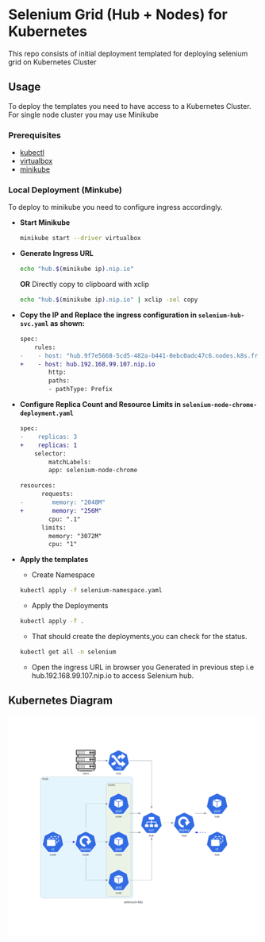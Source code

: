 # Selenium Grid (Hub + Nodes) for Kubernetes

This repo consists of initial deployment templated for deploying selenium grid on Kubernetes Cluster

## Usage

To deploy the templates you need to have access to a Kubernetes Cluster. For single node cluster you may use Minikube

### Prerequisites

- [kubectl](https://kubernetes.io/docs/tasks/tools/install-kubectl/#install-kubectl-on-linux)
- [virtualbox](https://www.virtualbox.org/)
- [minikube](https://kubernetes.io/docs/tasks/tools/install-minikube/)

### Local Deployment (Minkube)

To deploy to minikube you need to configure ingress accordingly.

- **Start Minikube**

    ```bash
    minikube start --driver virtualbox
    ```

- **Generate Ingress URL**

    ```bash
    echo "hub.$(minikube ip).nip.io"
    ```

    **OR** Directly copy to clipboard with xclip

    ```bash
    echo "hub.$(minikube ip).nip.io" | xclip -sel copy
    ```

- **Copy the IP and Replace the ingress configuration  in `selenium-hub-svc.yaml` as shown:**

    ```diff
    spec:
        rules:
    -    - host: "hub.9f7e5668-5cd5-482a-b441-0ebc0adc47c6.nodes.k8s.fr-par.scw.cloud"
    +    - host: hub.192.168.99.107.nip.io
            http:
            paths:
            - pathType: Prefix
    ```

- **Configure Replica Count and Resource Limits in `selenium-node-chrome-deployment.yaml`**

    ```diff
    spec:
    -    replicas: 3
    +    replicas: 1
        selector:
            matchLabels:
            app: selenium-node-chrome
    ```

    ```diff
    resources:
          requests:
    -        memory: "2048M"
    +        memory: "256M"
            cpu: ".1"
          limits:
            memory: "3072M"
            cpu: "1"
    ```

- **Apply the templates**

  - Create Namespace

  ```bash
  kubectl apply -f selenium-namespace.yaml
  ```

  - Apply the Deployments
  
  ```bash
  kubectl apply -f .
  ```

  - That should create the deployments,you can check for the status.
  
  ```bash
  kubectl get all -n selenium
  ```
  
  - Open the ingress URL in browser you Generated in previous step i.e hub.192.168.99.107.nip.io to access Selenium hub.

## Kubernetes Diagram

![Diagram](selenium-k8s.png)